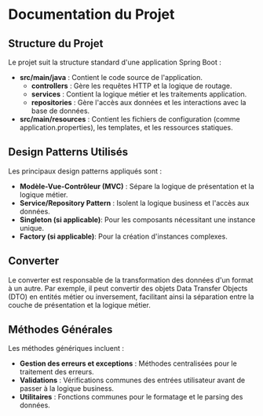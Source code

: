 # Documentation du Projet

## Structure du Projet

Le projet suit la structure standard d'une application Spring Boot :

- **src/main/java** : Contient le code source de l'application.
  - **controllers** : Gère les requêtes HTTP et la logique de routage.
  - **services** : Contient la logique métier et les traitements application.
  - **repositories** : Gère l'accès aux données et les interactions avec la base de données.
- **src/main/resources** : Contient les fichiers de configuration (comme application.properties), les templates, et les ressources statiques.

## Design Patterns Utilisés

Les principaux design patterns appliqués sont :

- **Modèle-Vue-Contrôleur (MVC)** : Sépare la logique de présentation et la logique métier.
- **Service/Repository Pattern** : Isolent la logique business et l'accès aux données.
- **Singleton (si applicable)**: Pour les composants nécessitant une instance unique.
- **Factory (si applicable)**: Pour la création d'instances complexes.

## Converter

Le converter est responsable de la transformation des données d'un format à un autre. Par exemple, il peut convertir des objets Data Transfer Objects (DTO) en entités métier ou inversement, facilitant ainsi la séparation entre la couche de présentation et la logique métier.

## Méthodes Générales

Les méthodes génériques incluent :

- **Gestion des erreurs et exceptions** : Méthodes centralisées pour le traitement des erreurs.
- **Validations** : Vérifications communes des entrées utilisateur avant de passer à la logique business.
- **Utilitaires** : Fonctions communes pour le formatage et le parsing des données.
